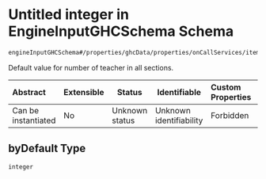 # Untitled integer in EngineInputGHCSchema Schema

```txt
engineInputGHCSchema#/properties/ghcData/properties/onCallServices/items/properties/teachersEachSection/properties/byDefault
```

Default value for number of teacher in all sections.


| Abstract            | Extensible | Status         | Identifiable            | Custom Properties | Additional Properties | Access Restrictions | Defined In                                                         |
| :------------------ | ---------- | -------------- | ----------------------- | :---------------- | --------------------- | ------------------- | ------------------------------------------------------------------ |
| Can be instantiated | No         | Unknown status | Unknown identifiability | Forbidden         | Allowed               | none                | [ghc.schema.json\*](../out/ghc.schema.json "open original schema") |

## byDefault Type

`integer`
